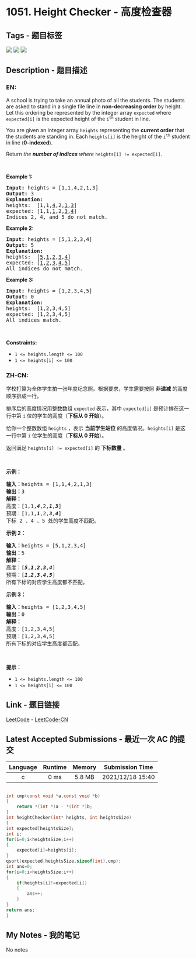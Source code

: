 
# 1051. Height Checker - 高度检查器

## Tags - 题目标签

 <img src="https://img.shields.io/badge/Array-数组-blue.svg">   <img src="https://img.shields.io/badge/Counting Sort-计数排序-blue.svg">   <img src="https://img.shields.io/badge/Sorting-排序-blue.svg">  


## Description - 题目描述

### EN:
<p>A school is trying to take an annual photo of all the students. The students are asked to stand in a single file line in <strong>non-decreasing order</strong> by height. Let this ordering be represented by the integer array <code>expected</code> where <code>expected[i]</code> is the expected height of the <code>i<sup>th</sup></code> student in line.</p>

<p>You are given an integer array <code>heights</code> representing the <strong>current order</strong> that the students are standing in. Each <code>heights[i]</code> is the height of the <code>i<sup>th</sup></code> student in line (<strong>0-indexed</strong>).</p>

<p>Return <em>the <strong>number of indices</strong> where </em><code>heights[i] != expected[i]</code>.</p>

<p>&nbsp;</p>
<p><strong>Example 1:</strong></p>

<pre>
<strong>Input:</strong> heights = [1,1,4,2,1,3]
<strong>Output:</strong> 3
<strong>Explanation:</strong> 
heights:  [1,1,<u>4</u>,2,<u>1</u>,<u>3</u>]
expected: [1,1,<u>1</u>,2,<u>3</u>,<u>4</u>]
Indices 2, 4, and 5 do not match.
</pre>

<p><strong>Example 2:</strong></p>

<pre>
<strong>Input:</strong> heights = [5,1,2,3,4]
<strong>Output:</strong> 5
<strong>Explanation:</strong>
heights:  [<u>5</u>,<u>1</u>,<u>2</u>,<u>3</u>,<u>4</u>]
expected: [<u>1</u>,<u>2</u>,<u>3</u>,<u>4</u>,<u>5</u>]
All indices do not match.
</pre>

<p><strong>Example 3:</strong></p>

<pre>
<strong>Input:</strong> heights = [1,2,3,4,5]
<strong>Output:</strong> 0
<strong>Explanation:</strong>
heights:  [1,2,3,4,5]
expected: [1,2,3,4,5]
All indices match.
</pre>

<p>&nbsp;</p>
<p><strong>Constraints:</strong></p>

<ul>
	<li><code>1 &lt;= heights.length &lt;= 100</code></li>
	<li><code>1 &lt;= heights[i] &lt;= 100</code></li>
</ul>


### ZH-CN:
<p>学校打算为全体学生拍一张年度纪念照。根据要求，学生需要按照 <strong>非递减</strong> 的高度顺序排成一行。</p>

<p>排序后的高度情况用整数数组 <code>expected</code> 表示，其中 <code>expected[i]</code> 是预计排在这一行中第 <code>i</code> 位的学生的高度（<strong>下标从 0 开始</strong>）。</p>

<p>给你一个整数数组 <code>heights</code> ，表示 <strong>当前学生站位</strong> 的高度情况。<code>heights[i]</code> 是这一行中第 <code>i</code> 位学生的高度（<strong>下标从 0 开始</strong>）。</p>

<p>返回满足<em> </em><code>heights[i] != expected[i]</code> 的 <strong>下标数量</strong> 。</p>

<p>&nbsp;</p>

<p><strong>示例：</strong></p>

<pre>
<strong>输入：</strong>heights =&nbsp;[1,1,4,2,1,3]
<strong>输出：</strong>3 
<strong>解释：</strong>
高度：[1,1,<em><strong>4</strong></em>,2,<em><strong>1</strong></em>,<em><strong>3</strong></em>]
预期：[1,1,<em><strong>1</strong></em>,2,<em><strong>3</strong></em>,<em><strong>4</strong></em>]
下标 2 、4 、5 处的学生高度不匹配。</pre>

<p><strong>示例 2：</strong></p>

<pre>
<strong>输入：</strong>heights = [5,1,2,3,4]
<strong>输出：</strong>5
<strong>解释：</strong>
高度：[<em><strong>5</strong></em>,<em><strong>1</strong></em>,<em><strong>2</strong></em>,<em><strong>3</strong></em>,<em><strong>4</strong></em>]
预期：[<em><strong>1</strong></em>,<em><strong>2</strong></em>,<em><strong>3</strong></em>,<em><strong>4</strong></em>,<em><strong>5</strong></em>]
所有下标的对应学生高度都不匹配。</pre>

<p><strong>示例 3：</strong></p>

<pre>
<strong>输入：</strong>heights = [1,2,3,4,5]
<strong>输出：</strong>0
<strong>解释：</strong>
高度：[1,2,3,4,5]
预期：[1,2,3,4,5]
所有下标的对应学生高度都匹配。</pre>

<p>&nbsp;</p>

<p><strong>提示：</strong></p>

<ul>
	<li><code>1 &lt;= heights.length &lt;= 100</code></li>
	<li><code>1 &lt;= heights[i] &lt;= 100</code></li>
</ul>



## Link - 题目链接

[LeetCode](https://leetcode.com/problems/height-checker/description/)  -  [LeetCode-CN](https://leetcode.cn/problems/height-checker/description/)
## Latest Accepted Submissions - 最近一次 AC 的提交


| Language | Runtime | Memory | Submission Time |
|:---:|:---:|:---:|:---:|
| c  | 0 ms | 5.8 MB | 2021/12/18 15:40 |

```c

int cmp(const void *a,const void *b)
{
    return *(int *)a - *(int *)b;
}
int heightChecker(int* heights, int heightsSize)
{
int expected[heightsSize];
int i;
for(i=0;i<heightsSize;i++)
{
    expected[i]=heights[i];
}
qsort(expected,heightsSize,sizeof(int),cmp);
int ans=0;
for(i=0;i<heightsSize;i++)
{
    if(heights[i]!=expected[i])
    {
        ans++;
    }
}
return ans;
}


```
## My Notes - 我的笔记


No notes

